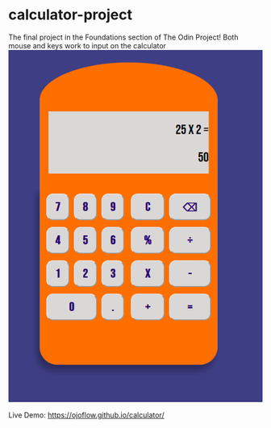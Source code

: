 # calculator-project
The final project in the Foundations section of The Odin Project!
Both mouse and keys work to input on the calculator
![](preview.png)

Live Demo: https://ojoflow.github.io/calculator/
